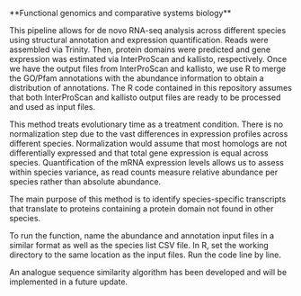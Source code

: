 \*\*Functional genomics and comparative systems biology\*\*



This pipeline allows for de novo RNA-seq analysis across different species using structural annotation and expression quantification. Reads were assembled via Trinity. Then, protein domains were predicted and gene expression was estimated via InterProScan and kallisto, respectively. Once we have the output files from InterProScan and kallisto, we use R to merge the GO/Pfam annotations with the abundance information to obtain a distribution of annotations. The R code contained in this repository assumes that both InterProScan and kallisto output files are ready to be processed and used as input files.



This method treats evolutionary time as a treatment condition. There is no normalization step due to the vast differences in expression profiles across different species. Normalization would assume that most homologs are not differentially expressed and that total gene expression is equal across species. Quantification of the mRNA expression levels allows us to assess within species variance, as read counts measure relative abundance per species rather than absolute abundance.



The main purpose of this method is to identify species-specific transcripts that translate to proteins containing a protein domain not found in other species.



To run the function, name the abundance and annotation input files in a similar format as well as the species list CSV file. In R, set the working directory to the same location as the input files. Run the code line by line.



An analogue sequence similarity algorithm has been developed and will be implemented in a future update.



